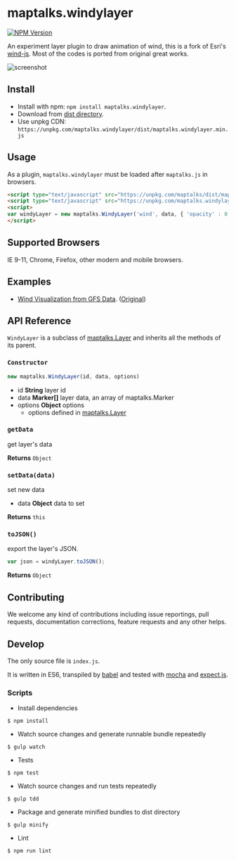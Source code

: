 # maptalks.windylayer

[![NPM Version](https://img.shields.io/npm/v/maptalks.windylayer.svg)](https://github.com/maptalks/maptalks.windylayer)

An experiment layer plugin to draw animation of wind, this is a fork of Esri's [wind-js](https://github.com/Esri/wind-js). Most of the codes is ported from original great works.

![screenshot](https://camo.githubusercontent.com/23c6c087b534f84b8579722e46431141ef72c748/68747470733a2f2f662e636c6f75642e6769746875622e636f6d2f6173736574732f3335313136342f323334393839352f33366261316339612d613536392d313165332d383539642d3564373533656130383938632e6a706567)

## Install
  
* Install with npm: ```npm install maptalks.windylayer```. 
* Download from [dist directory](https://github.com/maptalks/maptalks.windylayer/tree/gh-pages/dist).
* Use unpkg CDN: ```https://unpkg.com/maptalks.windylayer/dist/maptalks.windylayer.min.js```

## Usage

As a plugin, ```maptalks.windylayer``` must be loaded after ```maptalks.js``` in browsers.
```html
<script type="text/javascript" src="https://unpkg.com/maptalks/dist/maptalks.min.js"></script>
<script type="text/javascript" src="https://unpkg.com/maptalks.windylayer/dist/maptalks.windylayer.min.js"></script>
<script>
var windyLayer = new maptalks.WindyLayer('wind', data, { 'opacity' : 0.3 }).addTo(map);
</script>
```

## Supported Browsers

IE 9-11, Chrome, Firefox, other modern and mobile browsers.

## Examples

* [Wind Visualization from GFS Data](https://fuzhenn.github.io/maptalks.windylayer/demo/). ([Original](http://esri.github.io/wind-js/))

## API Reference

```WindyLayer``` is a subclass of [maptalks.Layer](http://docs.maptalks.org/api/maptalks.Layer.html) and inherits all the methods of its parent.

### `Constructor`

```javascript
new maptalks.WindyLayer(id, data, options)
```

* id **String** layer id
* data **Marker[]** layer data, an array of maptalks.Marker
* options **Object** options
    * options defined in [maptalks.Layer](http://docs.maptalks.org/api/maptalks.Layer.html)

### `getData`

get layer's data

**Returns** `Object`

### `setData(data)`

set new data

* data **Object** data to set

**Returns** `this`

### `toJSON()`

export the layer's JSON.

```javascript
var json = windyLayer.toJSON();
```

**Returns** `Object`

## Contributing

We welcome any kind of contributions including issue reportings, pull requests, documentation corrections, feature requests and any other helps.

## Develop

The only source file is ```index.js```.

It is written in ES6, transpiled by [babel](https://babeljs.io/) and tested with [mocha](https://mochajs.org) and [expect.js](https://github.com/Automattic/expect.js).

### Scripts

* Install dependencies
```shell
$ npm install
```

* Watch source changes and generate runnable bundle repeatedly
```shell
$ gulp watch
```

* Tests
```shell
$ npm test
```

* Watch source changes and run tests repeatedly
```shell
$ gulp tdd
```

* Package and generate minified bundles to dist directory
```shell
$ gulp minify
```

* Lint
```shell
$ npm run lint
```
